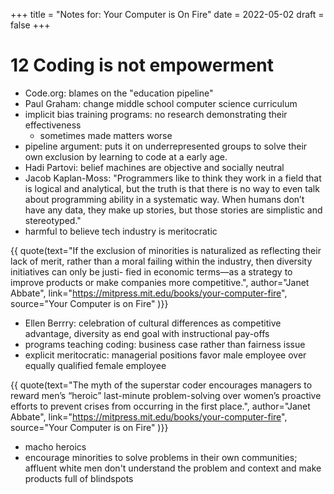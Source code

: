 +++
title = "Notes for: Your Computer is On Fire"
date = 2022-05-02
draft = false
+++

# 12 Coding is not empowerment
- Code.org: blames on the "education pipeline" 
- Paul Graham: change middle school computer science curriculum
- implicit bias training programs: no research demonstrating their effectiveness 
  - sometimes made matters worse
- pipeline argument: puts it on underrepresented groups to solve their own exclusion by learning to code at a early age.
- Hadi Partovi: belief machines are objective and socially neutral
- Jacob Kaplan-Moss: "Programmers like to think they work in a field that is logical and analytical, but the truth is that there is no way to even talk about programming ability in a systematic way. When humans don’t have any data, they make up stories, but those stories are simplistic and stereotyped."
- harmful to believe tech industry is meritocratic

{{ quote(text="If the exclusion of minorities is naturalized as reflecting their lack of merit, rather
than a moral failing within the industry, then diversity initiatives can only be justi-
fied in economic terms—­as a strategy to improve products or make companies more
competitive.",
author="Janet Abbate",
link="https://mitpress.mit.edu/books/your-computer-fire",
source="Your Computer is on Fire"
)}}

- Ellen Berrry: celebration of cultural differences as competitive advantage, diversity as end goal with instructional pay-offs
- programs teaching coding: business case rather than fairness issue
- explicit meritocratic: managerial positions favor male employee over equally qualified female employee

{{ quote(text="The myth of the superstar coder encourages managers to reward men’s “heroic” last-­minute problem-­solving over women’s proactive efforts to prevent crises from occurring in the first place.",
author="Janet Abbate",
link="https://mitpress.mit.edu/books/your-computer-fire",
source="Your Computer is on Fire"
)}}

- macho heroics
- encourage minorities to solve problems in their own communities; affluent white men don't understand the problem and context and make products full of blindspots
